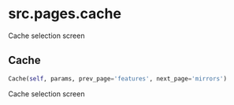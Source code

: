 <h1 id="src.pages.cache">src.pages.cache</h1>

Cache selection screen
<h2 id="src.pages.cache.Cache">Cache</h2>

```python
Cache(self, params, prev_page='features', next_page='mirrors')
```
Cache selection screen
